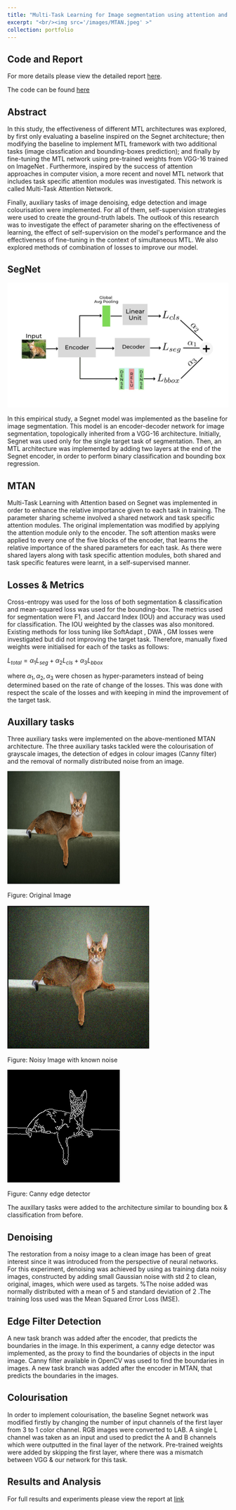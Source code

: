 ```yaml
---
title: "Multi-Task Learning for Image segmentation using attention and other aux-tasks"
excerpt: "<br/><img src='/images/MTAN.jpeg' >"
collection: portfolio
---
```



## Code and Report

For more details please view the detailed report [here](https://github.com/ArnabPushilal/MLT/blob/main/report%20(2).pdf).

The code can be found [here](https://github.com/ArnabPushilal/MLT)

## Abstract

In this study, the effectiveness of different MTL architectures was explored, by first only evaluating a baseline inspired on the Segnet architecture; then modifying the baseline to implement MTL framework with two additional tasks (image classfication and bounding-boxes prediction); and finally by fine-tuning the MTL network using pre-trained weights from VGG-16 trained on ImageNet . Furthermore, inspired by the success of attention approaches in computer vision, a more recent and novel MTL network that includes task specific attention modules was investigated. This network is called Multi-Task Attention Network. 

Finally, auxiliary tasks of image denoising, edge detection and image colourisation were implemented. For all of them, self-supervision strategies were used to create the ground-truth labels. The outlook of this research was to investigate the effect of parameter sharing on the effectiveness of learning, the effect of self-supervision on the model's performance and the effectiveness of fine-tuning in the context of simultaneous MTL. We also explored methods of combination of losses to improve our model.


## SegNet


<img src='/images/Segnet.jpeg'>


In this empirical study, a Segnet model was implemented as the baseline for image segmentation. This model is an encoder-decoder network for image segmentation, topologically inherited from a VGG-16 architecture. Initially, Segnet was used only for the single target task of segmentation. Then, an MTL architecture was implemented by adding two layers at the end of the Segnet encoder, in order to perform binary classification and bounding box regression.

## MTAN

Multi-Task Learning with Attention based on Segnet was implemented in order to enhance the relative importance given to each task in training. The parameter sharing scheme involved a shared network and task specific attention modules. The original implementation was modified by applying the attention module only to the encoder. The soft attention masks were applied to every one of the five blocks of the encoder, that learns the relative importance of the shared parameters for each task. As there were shared layers along with task specific attention modules, both shared and task specific features were learnt, in a self-supervised manner.

## Losses & Metrics

Cross-entropy was used for the loss of both segmentation & classification and mean-squared loss was used for the bounding-box. The metrics used for segmentation were F1, and Jaccard Index (IOU) and accuracy was used for classification. The IOU weighted by the classes was also monitored. Existing methods for loss tuning like SoftAdapt , DWA , GM  losses were investigated but did not improving the target task. Therefore, manually fixed weights were initialised for each of the tasks as follows:
    
$L_{total}  = \alpha_{1} L_{seg} + \alpha_{2} L_{cls} + \alpha_{3} L_{bbox}$ 

where $\alpha_{1} ,\alpha_{2} ,\alpha_{3}$ were chosen as hyper-parameters instead of being determined based on the rate of change of the losses. This was done with respect the scale of the losses and with keeping in mind the improvement of the target task.

## Auxillary tasks

Three auxiliary tasks were implemented on the above-mentioned MTAN architecture. The three auxiliary tasks tackled were the colourisation of grayscale images, the detection of edges in colour images (Canny filter) and the removal of normally distributed noise from an image.

<img src='/images/image.png'>

Figure: Original Image

<img src='/images/noise.png'>

Figure: Noisy Image with known noise

<img src='/images/canny.png'>

Figure: Canny edge detector

The auxillary tasks were added to the architecture similar to bounding box & classification from before.

## Denoising

The restoration from a noisy image to a clean image has been of great interest since it was introduced  from the perspective of neural networks. 
For this experiment, denoising was achieved by using as training data noisy images, constructed by adding small Gaussian noise with std 2 to clean, original, images, which were used as targets. %The noise added was normally distributed with a mean of 5 and standard deviation of 2 .The training loss used was the Mean Squared Error Loss (MSE). 

## Edge Filter Detection


A new task branch was added after the encoder, that predicts the boundaries in the image. 
In this experiment, a canny edge detector was implemented, as the proxy to find the boundaries of objects in the input image. Canny filter available in OpenCV was used to find the boundaries in images. A new task branch was added after the encoder in MTAN, that predicts the boundaries in the images.

 
## Colourisation

In order to implement colourisation, the baseline Segnet network was modified firstly by changing the number of input channels of the first layer from 3 to 1 color channel. RGB images were converted to LAB. A single L channel was taken as an input and used to predict the A and B channels which were outputted in the final layer of the network. Pre-trained weights were added by skipping the first layer, where there was a mismatch between VGG & our network for this task.

## Results and Analysis

For full results and experiments please view the report at [link](https://github.com/ArnabPushilal/MLT/blob/main/report%20(2).pdf)